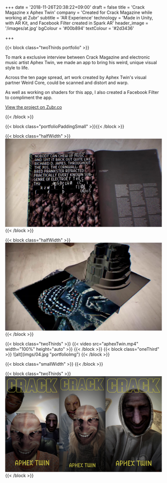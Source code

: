 +++
date = '2018-11-26T20:38:22+09:00'
draft = false
title = 'Crack Magazine x Aphex Twin'
company = 'Created for Crack Magazine while working at Zubr'
subtitle = 'AR Experience'
technology = 'Made in Unity, with AR Kit, and Facebook Filter created in Spark AR'
header_image = '/images/at.jpg'
bgColour = '#00b894'
textColour = '#2d3436'

+++

{{< block class="twoThirds portfolio" >}}

To mark a exclusive interview between Crack Magazine and electronic music artist Aphex Twin, we made an app to bring his weird, unique visual style to life.

Across the ten page spread, art work created by Aphex Twin's visual partner Weird Core, could be scanned and distort and warp.

As well as working on shaders for this app, I also created a Facebook Filter to compliment the app.



[View the project on Zubr.co](https://zubr.co/case-study/aphex-twin-ar-experience/)

{{< /block >}}

{{< block class="portfolioPaddingSmall" >}}{{< /block >}}

{{< block class="halfWidth" >}}
![alt](imgs/01.jpg "portfolioImg")
{{< /block >}}

{{< block class="halfWidth" >}}
![alt](imgs/02.jpg "portfolioImg")
{{< /block >}}

<!-->

{{< block class="twoThirds" >}}
{{< video src="aphexTwin.mp4" width="100%" height="auto" >}}
{{< /block >}}

{{< block class="oneThird" >}}
![alt](imgs/04.jpg "portfolioImg")
{{< /block >}}

<!-->
{{< block class="smallWidth" >}}
{{< /block >}}


{{< block class="twoThirds" >}}
![alt](imgs/03.jpg "portfolioImg")
{{< /block >}}




